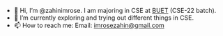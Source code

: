 - 👋 Hi, I’m @zahinimrose. I am majoring in CSE at [BUET](https://www.buet.ac.bd/) (CSE-22 batch).  
- 👀 I’m currently exploring and trying out different things in CSE. 
- 📫 How to reach me: Email: imrosezahin@gmail.com

<!---
zahinimrose/zahinimrose is a ✨ special ✨ repository because its `README.md` (this file) appears on your GitHub profile.
You can click the Preview link to take a look at your changes.
--->
